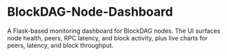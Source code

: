 # BlockDAG-Node-Dashboard
A Flask-based monitoring dashboard for BlockDAG nodes. The UI surfaces node health, peers, RPC latency, and block activity, plus live charts for peers, latency, and block throughput.
